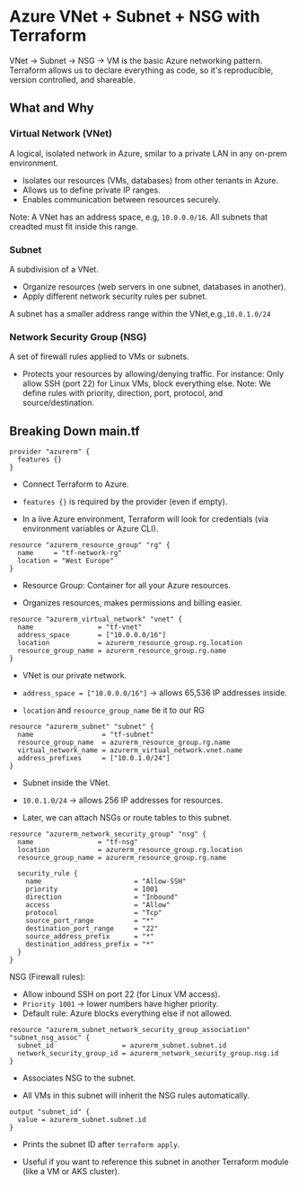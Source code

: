 # Azure VNet + Subnet + NSG with Terraform
VNet → Subnet → NSG → VM is the basic Azure networking pattern.
Terraform allows us to declare everything as code, so it's reproducible, version controlled, and shareable.

## What and Why

### Virtual Network (VNet)
A logical, isolated network in Azure, smilar to a private LAN in any on-prem environment.
- Isolates our resources (VMs, databases) from other tenants in Azure.
- Allows us to define private IP ranges.
- Enables communication between resources securely.

Note: A VNet has an address space, e.g, `10.0.0.0/16`. All subnets that creadted must fit inside this range.

### Subnet
A subdivision of a VNet. 
- Organize resources (web servers in one subnet, databases in another).
- Apply different network security rules per subnet.

A subnet has a smaller address range within the VNet,e.g.,`10.0.1.0/24`

### Network Security Group (NSG)
A set of firewall rules applied to VMs or subnets.
- Protects your resources by allowing/denying traffic.
For instance: Only allow SSH (port 22) for Linux VMs, block everything else.
Note: We define rules with priority, direction, port, protocol, and source/destination.

## Breaking Down main.tf 
```hcl
provider "azurerm" {
  features {}
}
```
- Connect Terraform to Azure.

- `features {}` is required by the provider (even if empty).

- In a live Azure environment, Terraform will look for credentials (via environment variables or Azure CLI). 

```hcl
resource "azurerm_resource_group" "rg" {
  name     = "tf-network-rg"
  location = "West Europe"
}
```
- Resource Group: Container for all your Azure resources.

- Organizes resources, makes permissions and billing easier.

```hcl
resource "azurerm_virtual_network" "vnet" {
  name                = "tf-vnet"
  address_space       = ["10.0.0.0/16"]
  location            = azurerm_resource_group.rg.location
  resource_group_name = azurerm_resource_group.rg.name
}
```
- VNet is our private network.

- `address_space = ["10.0.0.0/16"]` → allows 65,536 IP addresses inside.

- `location` and `resource_group_name` tie it to our RG

```hcl
resource "azurerm_subnet" "subnet" {
  name                 = "tf-subnet"
  resource_group_name  = azurerm_resource_group.rg.name
  virtual_network_name = azurerm_virtual_network.vnet.name
  address_prefixes     = ["10.0.1.0/24"]
}
```
- Subnet inside the VNet.

- `10.0.1.0/24` → allows 256 IP addresses for resources.

- Later, we can attach NSGs or route tables to this subnet.

```hcl
resource "azurerm_network_security_group" "nsg" {
  name                = "tf-nsg"
  location            = azurerm_resource_group.rg.location
  resource_group_name = azurerm_resource_group.rg.name

  security_rule {
    name                       = "Allow-SSH"
    priority                   = 1001
    direction                  = "Inbound"
    access                     = "Allow"
    protocol                   = "Tcp"
    source_port_range          = "*"
    destination_port_range     = "22"
    source_address_prefix      = "*"
    destination_address_prefix = "*"
  }
}
```
NSG (Firewall rules):
- Allow inbound SSH on port 22 (for Linux VM access).
- `Priority 1001` → lower numbers have higher priority.
- Default rule: Azure blocks everything else if not allowed.

```hcl
resource "azurerm_subnet_network_security_group_association" "subnet_nsg_assoc" {
  subnet_id                 = azurerm_subnet.subnet.id
  network_security_group_id = azurerm_network_security_group.nsg.id
}
```
- Associates NSG to the subnet.

- All VMs in this subnet will inherit the NSG rules automatically.

```hcl
output "subnet_id" {
  value = azurerm_subnet.subnet.id
}
```
- Prints the subnet ID after `terraform apply`.

- Useful if you want to reference this subnet in another Terraform module (like a VM or AKS cluster).

